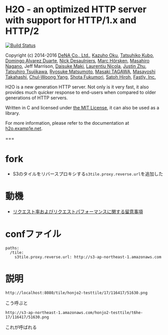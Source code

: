 H2O - an optimized HTTP server with support for HTTP/1.x and HTTP/2
===

[![Build Status](https://travis-ci.org/h2o/h2o.svg?branch=master)](https://travis-ci.org/h2o/h2o)

Copyright (c) 2014-2016 [DeNA Co., Ltd.](http://dena.com/), [Kazuho Oku](https://github.com/kazuho/), [Tatsuhiko Kubo](https://github.com/cubicdaiya/), [Domingo Alvarez Duarte](https://github.com/mingodad/), [Nick Desaulniers](https://github.com/nickdesaulniers/), [Marc Hörsken](https://github.com/mback2k), [Masahiro Nagano](https://github.com/kazeburo/), Jeff Marrison, [Daisuke Maki](https://github.com/lestrrat/), [Laurentiu Nicola](https://github.com/GrayShade/), [Justin Zhu](https://github.com/zlm2012/), [Tatsuhiro Tsujikawa](https://github.com/tatsuhiro-t), [Ryosuke Matsumoto](https://github.com/matsumoto-r), [Masaki TAGAWA](https://github.com/mochipon), [Masayoshi Takahashi](https://github.com/takahashim), [Chul-Woong Yang](https://github.com/cwyang), [Shota Fukumori](https://github.com/sorah), [Satoh Hiroh](https://github.com/cho45), [Fastly, Inc.](https://www.fastly.com)

H2O is a new generation HTTP server.
Not only is it very fast, it also provides much quicker response to end-users when compared to older generations of HTTP servers.

Written in C and licensed under [the MIT License](http://opensource.org/licenses/MIT), it can also be used as a library.

For more information, please refer to the documentation at [h2o.examp1e.net](https://h2o.examp1e.net).

===

# fork
- S3のタイルをリバースプロキシする`s3tile.proxy.reverse.url`を追加した

# 動機
- [リクエスト率およびリクエストパフォーマンスに関する留意事項](https://docs.aws.amazon.com/ja_jp/AmazonS3/latest/dev/request-rate-perf-considerations.html)

# confファイル
```confファイル
paths:
  /tile:
    s3tile.proxy.reverse.url: http://s3-ap-northeast-1.amazonaws.com
```

# 説明
`http://localhost:8080/tile/honjo2-testtile/17/116417/51630.png`

こう呼ぶと

`http://s3-ap-northeast-1.amazonaws.com/honjo2-testtile/t6he-17/116417/51630.png`

これが呼ばれる
